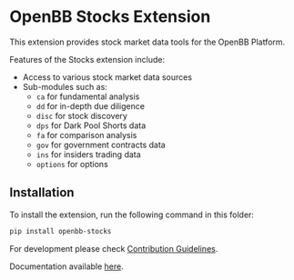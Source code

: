 # OpenBB Stocks Extension

This extension provides stock market data tools for the OpenBB Platform.

Features of the Stocks extension include:

- Access to various stock market data sources
- Sub-modules such as:
  - `ca` for fundamental analysis
  - `dd` for in-depth due diligence
  - `disc` for stock discovery
  - `dps` for Dark Pool Shorts data
  - `fa` for comparison analysis
  - `gov` for government contracts data
  - `ins` for insiders trading data
  - `options` for options

## Installation

To install the extension, run the following command in this folder:

```bash
pip install openbb-stocks
```

For development please check [Contribution Guidelines](https://github.com/OpenBB-finance/OpenBBTerminal/blob/feature/openbb-sdk-v4/openbb_platform/CONTRIBUTING.md).

Documentation available [here](https://docs.openbb.co/sdk).
